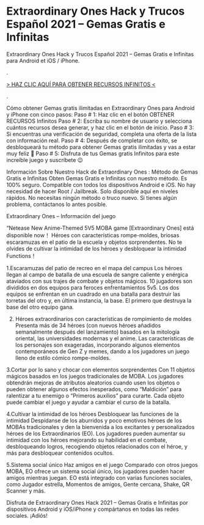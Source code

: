 # Extraordinary Ones Hack y Trucos Español 2021 – Gemas Gratis e Infinitas
Extraordinary Ones Hack y Trucos Español 2021 – Gemas Gratis e Infinitas para Android et iOS / iPhone.

 
.
 

[> HAZ CLIC AQUÍ PARA OBTENER RECURSOS INFINITOS <](https://hadesjuegos.com/extraordinary-ones-hack-y-trucos-espanol-2021-gemas-gratis-e-infinitas/)

.

 

Cómo obtener Gemas gratis ilimitadas en Extraordinary Ones para Android y iPhone con cinco pasos:
Paso # 1: Haz clic en el botón OBTENER RECURSOS Infinitos
Paso # 2: Escriba su nombre de usuario y selecciona cuántos recursos desea generar, y haz clic en el botón de inicio.
Paso # 3: Si encuentras una verificación de seguridad, completa una oferta de la lista con información real.
Paso # 4: Después de completar con éxito, se desbloqueará tu método para obtener Gemas gratis ilimitadas y vas a estar muy feliz 🙂
Paso # 5: Disfruta de tus Gemas gratis Infinitos para este increíble juego y suscríbete 😉
 

Información Sobre Nuestro Hack de Extraordinary Ones : Método de Gemas Gratis e Infinitas
Obten Gemas Gratis e Infinitas con nuestro método.
Es 100% seguro.
Compatible con todos los dispositivos Android e iOS.
No hay necesidad de hacer Root / Jailbreak.
Solo disponible aquí en niveles rápidos.
No necesitas ningún método o truco nuevo.
Si tienes algún problema, contáctanos lo antes posible.
 

Extraordinary Ones – Información del juego
 

“Netease New Anime-Themed 5V5 MOBA game [Extraordinary Ones] está disponible now！
Héroes con características rompe-moldes, briosas escaramuzas en el patio de la escuela y objetos sorprendentes. No te olvides de cultivar la intimidad de los héroes y desbloquear la intimidad Functions！

1.Escaramuzas del patio de recreo en el mapa del campus
Los héroes llegan al campo de batalla de una escuela de sangre caliente y enérgica ataviados con sus trajes de combate y objetos mágicos. 10 jugadores son divididos en dos equipos para feroces enfrentamientos 5v5. Los dos equipos se enfrentan en un cuadrado en una batalla para destruir las torretas del otro y, en última instancia, la base. El primero que destruya la base del otro equipo gana.

2. Héroes extraordinarios con características de rompimiento de moldes
Presenta más de 34 héroes (con nuevos héroes añadidos semanalmente después del lanzamiento) basados en la mitología oriental, las universidades modernas y el anime. Las características de los personajes son exageradas, incorporando algunos elementos contemporáneos de Gen Z y memes, dando a los jugadores un juego lleno de estilo cómico rompe-moldes.

3.Cortar por lo sano y chocar con elementos sorprendentes
Con 11 objetos mágicos basados en los juegos tradicionales de MOBA. Los jugadores obtendrán mejoras de atributos aleatorios cuando usen los objetos o pueden obtener algunos efectos inesperados, como “Maldición” para ralentizar a tu enemigo o “Primeros auxilios” para curarte. Cada objeto puede cambiar el juego y ayudar a cambiar el curso de la batalla.

4.Cultivar la intimidad de los héroes Desbloquear las funciones de la intimidad
Despídanse de los aburridos y poco emotivos héroes de los MOBAs tradicionales y den la bienvenida a los excitantes y personalizados héroes de los Extraordinarios (EO). Los jugadores pueden aumentar su intimidad con los héroes mejorando su habilidad en el combate, desbloqueando logros, recogiendo objetos relacionados con el héroe, y más para desbloquear contenidos ocultos.

5.Sistema social único Haz amigos en el juego
Comparado con otros juegos MOBA, EO ofrece un sistema social único, los jugadores pueden hacer amigos mientras juegan.
EO está integrado con varias funciones sociales, como Jugador estrella, Momentos de amigos, Gente cercana, Shake, QR Scanner y más.

 

Disfruta de Extraordinary Ones Hack 2021 – Gemas Gratis e Infinitas por dispositivos Android y iOS/iPhone y compártanos en todas las redes sociales. ¡Adiós!
